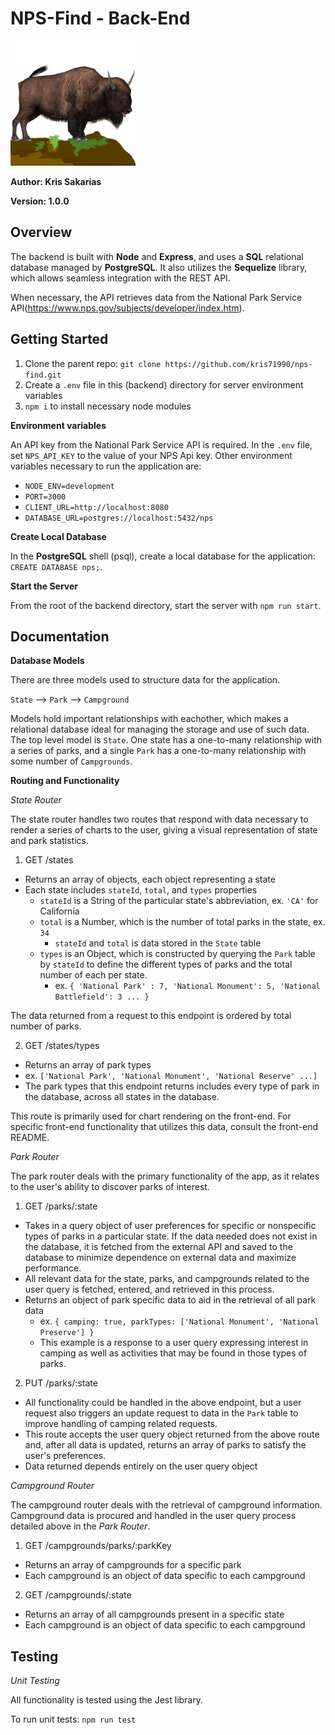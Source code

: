 # NPS-Find - Back-End

<img src="../frontend/src/utils/bison.png" alt="NPS-Find-logo" width="200"/>

**Author: Kris Sakarias**

**Version: 1.0.0**

## Overview

The backend is built with **Node** and **Express**, and uses a **SQL** relational database managed by **PostgreSQL**. It also utilizes the **Sequelize** library, which allows seamless integration with the REST API. 

When necessary, the API retrieves data from the National Park Service API(https://www.nps.gov/subjects/developer/index.htm).

## Getting Started

1. Clone the parent repo: `git clone https://github.com/kris71990/nps-find.git`
2. Create a `.env` file in this (backend) directory for server environment variables
3. `npm i` to install necessary node modules

**Environment variables**

An API key from the National Park Service API is required. In the `.env` file, set `NPS_API_KEY` to the value of your NPS Api key. Other environment variables necessary to run the application are:

- `NODE_ENV=development`
- `PORT=3000`
- `CLIENT_URL=http://localhost:8080`
- `DATABASE_URL=postgres://localhost:5432/nps`

**Create Local Database**

In the **PostgreSQL** shell (psql), create a local database for the application: `CREATE DATABASE nps;`.

**Start the Server**

From the root of the backend directory, start the server with `npm run start`.


## Documentation

**Database Models**

There are three models used to structure data for the application.

`State` --> `Park` --> `Campground`

Models hold important relationships with eachother, which makes a relational database ideal for managing the storage and use of such data. The top level model is `State`. One state has a one-to-many relationship with a series of parks, and a single `Park` has a one-to-many relationship with some number of `Campgrounds`.


**Routing and Functionality**

*State Router*

The state router handles two routes that respond with data necessary to render a series of charts to the user, giving a visual representation of state and park statistics.

1. GET /states
  - Returns an array of objects, each object representing a state 
  - Each state includes `stateId`, `total`, and `types` properties
    - `stateId` is a String of the particular state's abbreviation, ex. `'CA'` for California
    - `total` is a Number, which is the number of total parks in the state, ex. `34`
      * `stateId` and `total` is data stored in the `State` table
    - `types` is an Object, which is constructed by querying the `Park` table by `stateId` to define the different types of parks and the total number of each per state.
      * ex. `{ 'National Park' : 7, 'National Monument': 5, 'National Battlefield': 3 ... }`

The data returned from a request to this endpoint is ordered by total number of parks. 

2. GET /states/types
  - Returns an array of park types
  - ex. `['National Park', 'National Monument', 'National Reserve' ...]`
  - The park types that this endpoint returns includes every type of park in the database, across all states in the database.

This route is primarily used for chart rendering on the front-end. For specific front-end functionality that utilizes this data, consult the front-end README.


*Park Router*

The park router deals with the primary functionality of the app, as it relates to the user's ability to discover parks of interest. 

1. GET /parks/:state
  - Takes in a query object of user preferences for specific or nonspecific types of parks in a particular state. If the data needed does not exist in the database, it is fetched from the external API and saved to the database to minimize dependence on external data and maximize performance. 
  - All relevant data for the state, parks, and campgrounds related to the user query is fetched, entered, and retrieved in this process.
  - Returns an object of park specific data to aid in the retrieval of all park data 
    * ex. `{ camping: true, parkTypes: ['National Monument', 'National Preserve'] }`
    * This example is a response to a user query expressing interest in camping as well as activities that may be found in those types of parks.

2. PUT /parks/:state
  - All functionality could be handled in the above endpoint, but a user request also triggers an update request to data in the `Park` table to improve handling of camping related requests. 
  - This route accepts the user query object returned from the above route and, after all data is updated, returns an array of parks to satisfy the user's preferences.
  - Data returned depends entirely on the user query object


*Campground Router*

The campground router deals with the retrieval of campground information. Campground data is procured and handled in the user query process detailed above in the *Park Router*.

1. GET /campgrounds/parks/:parkKey
  - Returns an array of campgrounds for a specific park
  - Each campground is an object of data specific to each campground

2. GET /campgrounds/:state
  - Returns an array of all campgrounds present in a specific state
  - Each campground is an object of data specific to each campground


## Testing

*Unit Testing*

All functionality is tested using the Jest library. 

To run unit tests: `npm run test`

